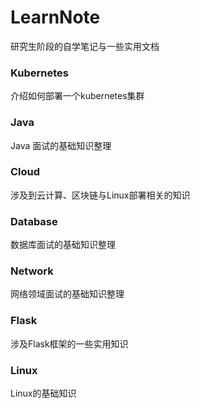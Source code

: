 # LearnNote
研究生阶段的自学笔记与一些实用文档

### Kubernetes
介绍如何部署一个kubernetes集群
### Java
Java 面试的基础知识整理
### Cloud
涉及到云计算、区块链与Linux部署相关的知识
### Database
数据库面试的基础知识整理
### Network
网络领域面试的基础知识整理
### Flask
涉及Flask框架的一些实用知识
### Linux
Linux的基础知识